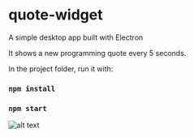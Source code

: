 # quote-widget
A simple desktop app built with Electron

It shows a new programming quote every 5 seconds.

In the project folder, run it with:
### `npm install`
### `npm start`

![alt text](https://i.ibb.co/bL857pn/quote-widget.png)
